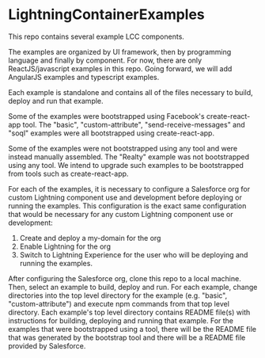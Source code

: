 # LightningContainerExamples

This repo contains several example LCC components.

The examples are organized by UI framework, then by programming language and finally by component. For now, there are only ReactJS/javascript examples in this repo. Going forward, we will add AngularJS examples and typescript examples.

Each example is standalone and contains all of the files necessary to build, deploy and run that example.

Some of the examples were bootstrapped using Facebook's create-react-app tool. The "basic", "custom-attribute", "send-receive-messages" and "soql" examples were all bootstrapped using create-react-app.

Some of the examples were not bootstrapped using any tool and were instead manually assembled. The "Realty" example was not bootstrapped using any tool. We intend to upgrade such examples to be bootstrapped from tools such as create-react-app.

For each of the examples, it is necessary to configure a Salesforce org for custom Lightning component use and development before deploying or running the examples. This configuration is the exact same configuration that would be necessary for any custom Lightning component use or development:

1. Create and deploy a my-domain for the org
2. Enable Lightning for the org
3. Switch to Lightning Experience for the user who will be deploying and running the examples.

After configuring the Salesforce org, clone this repo to a local machine. Then, select an example to build, deploy and run. For each example, change directories into the top level directory for the example (e.g. "basic", "custom-attribute") and execute npm commands from that top level directory. Each example's top level directory contains README file(s) with instructions for building, deploying and running that example. For the examples that were bootstrapped using a tool, there will be the README file that was generated by the bootstrap tool and there will be a README file provided by Salesforce.
